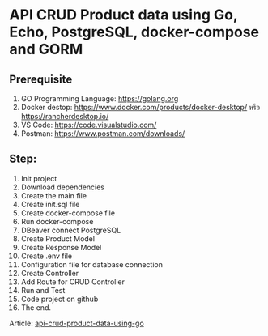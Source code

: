 # API CRUD Product data using Go, Echo, PostgreSQL, docker-compose and GORM 

## Prerequisite
1. GO Programming Language: https://golang.org
2. Docker destop: https://www.docker.com/products/docker-desktop/ หรือ https://rancherdesktop.io/
3. VS Code: https://code.visualstudio.com/
4. Postman: https://www.postman.com/downloads/

## Step:
1. Init project
2. Download dependencies
3. Create the main file
4. Create init.sql file
5. Create docker-compose file
6. Run docker-compose
7. DBeaver connect PostgreSQL
8. Create Product Model
9. Create Response Model
10. Create .env file
11. Configuration file for database connection
12. Create Controller
13. Add Route for CRUD Controller
14. Run and Test
15. Code project on github
16. The end.

Article: [api-crud-product-data-using-go]( https://medium.com/@jnuchit/api-crud-product-data-using-go-echo-postgresql-docker-compose-and-gorm-df82e5d9b89e)

